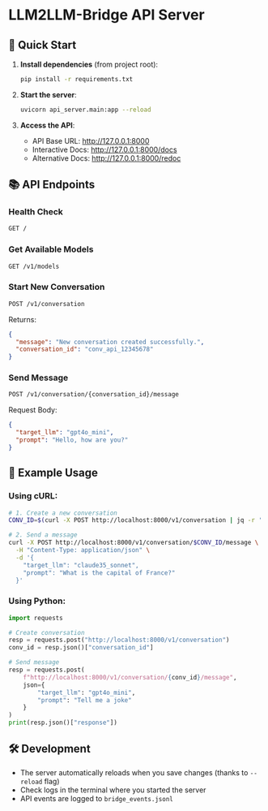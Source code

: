 # LLM2LLM-Bridge API Server

## 🚀 Quick Start

1. **Install dependencies** (from project root):
   ```bash
   pip install -r requirements.txt
   ```

2. **Start the server**:
   ```bash
   uvicorn api_server.main:app --reload
   ```

3. **Access the API**:
   - API Base URL: http://127.0.0.1:8000
   - Interactive Docs: http://127.0.0.1:8000/docs
   - Alternative Docs: http://127.0.0.1:8000/redoc

## 📚 API Endpoints

### Health Check
```bash
GET /
```

### Get Available Models
```bash
GET /v1/models
```

### Start New Conversation
```bash
POST /v1/conversation
```
Returns:
```json
{
  "message": "New conversation created successfully.",
  "conversation_id": "conv_api_12345678"
}
```

### Send Message
```bash
POST /v1/conversation/{conversation_id}/message
```
Request Body:
```json
{
  "target_llm": "gpt4o_mini",
  "prompt": "Hello, how are you?"
}
```

## 📝 Example Usage

### Using cURL:
```bash
# 1. Create a new conversation
CONV_ID=$(curl -X POST http://localhost:8000/v1/conversation | jq -r '.conversation_id')

# 2. Send a message
curl -X POST http://localhost:8000/v1/conversation/$CONV_ID/message \
  -H "Content-Type: application/json" \
  -d '{
    "target_llm": "claude35_sonnet",
    "prompt": "What is the capital of France?"
  }'
```

### Using Python:
```python
import requests

# Create conversation
resp = requests.post("http://localhost:8000/v1/conversation")
conv_id = resp.json()["conversation_id"]

# Send message
resp = requests.post(
    f"http://localhost:8000/v1/conversation/{conv_id}/message",
    json={
        "target_llm": "gpt4o_mini",
        "prompt": "Tell me a joke"
    }
)
print(resp.json()["response"])
```

## 🛠️ Development

- The server automatically reloads when you save changes (thanks to `--reload` flag)
- Check logs in the terminal where you started the server
- API events are logged to `bridge_events.jsonl`